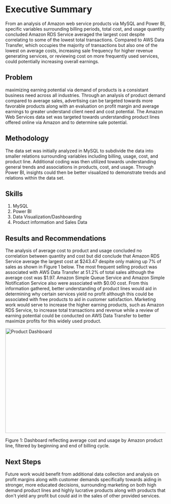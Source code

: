 # Executive Summary

  From an analysis of Amazon web service products via MySQL and Power BI, specific variables surrounding billing periods, total cost, and usage quantity concluded Amazon RDS Service averaged the largest cost despite correlating to some of the lowest total transactions. Compared to AWS Data Transfer, which occupies the majority of transactions but also one of the lowest on average costs, increasing sale frequency for higher revenue generating services, or reviewing cost on more frequently used services, could potentially increasing overall earnings.

## Problem

maximizing earning potential via demand of products is a consistant business need across all industries. Through an analysis of product demand compared to average sales, advertising can be targeted towards more favorable products along with an evaluation on profit margin and average earnings to greater understand client need and cost potential. The Amazon Web Services data set was targeted towards understanding product lines offered online via Amazon and to determine sale potential.

## Methodology

The data set was initially analyzed in MySQL to subdivide the data into smaller relations surrounding variables including billing, usage, cost, and product line. Additional coding was then utilized towards understanding general trends and associations in products, cost, and usage. Through Power BI, insights could then be better visualized to demonstrate trends and relations within the data set. 

## Skills

1. MySQL
2. Power BI
3. Data Visualization/Dashboarding
4. Product information and Sales Data

## Results and Recommendations

The analysis of average cost to product and usage concluded no correlation between quantity and cost but did conclude that Amazon RDS Service average the largest cost at $243.47 despite only making up 7% of sales as shown in Figure 1 below. The most frequent selling product was associated with AWS Data Transfer at 51.2% of total sales although the average cost was $1.97. Amazon Simple Queue Service and Amazon Simple Notification Service also were associated with $0.00 cost. From this information gathered, better understanding of product lines would aid in determining why certain services yield no profit although this could be associated with free products to aid in customer satisfaction. Marketing work would serve to increase the higher earning products, such as Amazon RDS Service, to increase total transactions and revenue while a review of earning potential could be conducted on AWS Data Transfer to better maximize profits for this widely used product. 

<img width="587" height="329" alt="Product Dashboard" src="https://github.com/user-attachments/assets/7f04a73a-891c-48d9-b4c5-d5118d50da0a" />


Figure 1: Dashboard reflecting average cost and usage by Amazon product line, filtered by beginning and end of billing cycle.


## Next Steps

Future work would benefit from additional data collection and analysis on profit margins along with customer demands specifically towards aiding in stronger, more educated decisions, surrounding marketing on both high demand product lines and highly lucrative products along with products that don't yield any profit but could aid in the sales of other provided services. 
